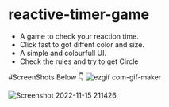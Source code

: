 # reactive-timer-game

- A game to check your reaction time.
- Click fast to got diffent color and size.
- A simple and colourfull UI.
- Check the rules and try to get Circle

#ScreenShots Below 👇
![ezgif com-gif-maker](https://user-images.githubusercontent.com/102934270/201963205-e362260e-b0c0-4309-858f-9fcc3e55473a.gif)

![Screenshot 2022-11-15 211426](https://user-images.githubusercontent.com/102934270/201963448-084baf4c-2e7e-4aca-b973-c4ad9ae7809e.jpg)


